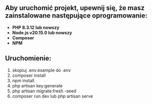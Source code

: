 ## Aby uruchomić projekt, upewnij się, że masz zainstalowane następujące oprogramowanie:

- **PHP 8.3.12 lub nowszy**
- **Node.js v20.15.0 lub nowszy**
- **Composer**
- **NPM**

## Uruchomienie:

1. skopiuj .env.example do .env
2. composer install
3. npm install
4. php artisan key:generate
5. php artisan migrate:fresh -seed
6. composer run dev lub php artisan serve
